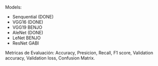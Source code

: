 Models:
- Senquential (DONE)
- VGG16 (DONE)
- VGG19 BENJO
- AleNet (DONE)
- LeNet BENJO
- ResNet GABI

Metricas de Evaluación:
Accuracy, Presicion, Recall, F1 score, Validation accuracy, Validation loss, Confusion Matrix.